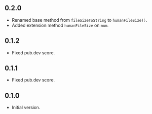 ## 0.2.0

- Renamed base method from `fileSizeToString` to `humanFileSize()`.
- Added extension method `humanFileSize` on `num`.

## 0.1.2

- Fixed pub.dev score.

## 0.1.1

- Fixed pub.dev score.

## 0.1.0

- Initial version.
